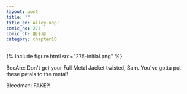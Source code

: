 ```yaml
---
layout: post
title: ""
title_en: Alley-oop!
comic_no: 275
comic_ch: 第十章
category: chapter10
---
```

{% include figure.html src="275-initial.png" %}

BeeAre: Don't get your Full Metal Jacket twisted, Sam. You've gotta put these petals to the metal!

Bleedman: FAKE?!
